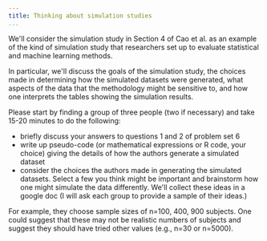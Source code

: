```yaml
---
title: Thinking about simulation studies
...
```


We'll consider the simulation study in Section 4 of Cao et al. as an example of the kind of simulation
study that researchers set up to evaluate statistical and machine learning methods.

In particular, we'll discuss the goals of the simulation study, the choices made in determining how 
the simulated datasets were generated, what aspects of the data that the methodology
might be sensitive to, and how one interprets the tables showing the simulation results.

Please start by finding a group of three people (two if necessary) and take 15-20 minutes to do the following:

 - briefly discuss your answers to questions 1 and 2 of problem set 6
 - write up pseudo-code (or mathematical expressions or R code, your choice) giving the details of 
 how the authors generate a simulated dataset
 - consider the choices the authors made in generating the simulated datasets. Select a few you think 
 might be important and brainstorm how one might simulate the data differently. We'll collect these
 ideas in a google doc (I will ask each group to provide a sample of their ideas.)

For example, they choose sample sizes of n=100, 400, 900 subjects. One could suggest that 
these may not be realistic numbers of subjects and suggest they should have tried other
values (e.g., n=30 or n=5000). 
